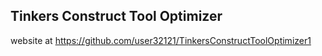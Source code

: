 ## Tinkers Construct Tool Optimizer

website at https://github.com/user32121/TinkersConstructToolOptimizer1
